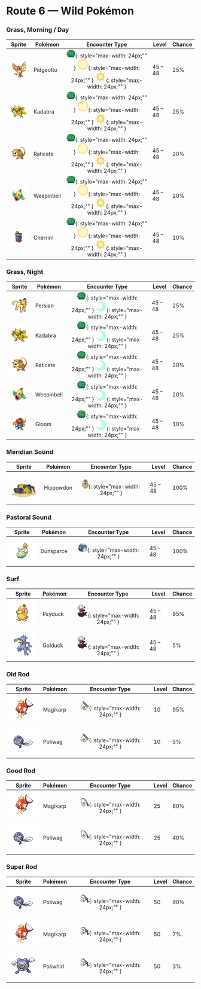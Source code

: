 # Route 6 — Wild Pokémon

### Grass, Morning / Day

| Sprite | Pokémon | Encounter Type | Level | Chance |
|:------:|---------|:--------------:|-------|--------|
| ![Pidgeotto](../../assets/sprites/pidgeotto/front.gif "Pidgeotto") | Pidgeotto | ![Grass](../../assets/encounter_types/grass.png "Grass"){: style="max-width: 24px;"" } ![Morning](../../assets/encounter_types/morning.png "Morning"){: style="max-width: 24px;"" } ![Day](../../assets/encounter_types/day.png "Day"){: style="max-width: 24px;"" } | 45 – 48 | 25% |
| ![Kadabra](../../assets/sprites/kadabra/front.gif "Kadabra") | Kadabra | ![Grass](../../assets/encounter_types/grass.png "Grass"){: style="max-width: 24px;"" } ![Morning](../../assets/encounter_types/morning.png "Morning"){: style="max-width: 24px;"" } ![Day](../../assets/encounter_types/day.png "Day"){: style="max-width: 24px;"" } | 45 – 48 | 25% |
| ![Raticate](../../assets/sprites/raticate/front.gif "Raticate") | Raticate | ![Grass](../../assets/encounter_types/grass.png "Grass"){: style="max-width: 24px;"" } ![Morning](../../assets/encounter_types/morning.png "Morning"){: style="max-width: 24px;"" } ![Day](../../assets/encounter_types/day.png "Day"){: style="max-width: 24px;"" } | 45 – 48 | 20% |
| ![Weepinbell](../../assets/sprites/weepinbell/front.gif "Weepinbell") | Weepinbell | ![Grass](../../assets/encounter_types/grass.png "Grass"){: style="max-width: 24px;"" } ![Morning](../../assets/encounter_types/morning.png "Morning"){: style="max-width: 24px;"" } ![Day](../../assets/encounter_types/day.png "Day"){: style="max-width: 24px;"" } | 45 – 48 | 20% |
| ![Cherrim](../../assets/sprites/cherrim/front.gif "Cherrim") | Cherrim | ![Grass](../../assets/encounter_types/grass.png "Grass"){: style="max-width: 24px;"" } ![Morning](../../assets/encounter_types/morning.png "Morning"){: style="max-width: 24px;"" } ![Day](../../assets/encounter_types/day.png "Day"){: style="max-width: 24px;"" } | 45 – 48 | 10% |

### Grass, Night

| Sprite | Pokémon | Encounter Type | Level | Chance |
|:------:|---------|:--------------:|-------|--------|
| ![Persian](../../assets/sprites/persian/front.gif "Persian") | Persian | ![Grass](../../assets/encounter_types/grass.png "Grass"){: style="max-width: 24px;"" } ![Night](../../assets/encounter_types/night.png "Night"){: style="max-width: 24px;"" } | 45 – 48 | 25% |
| ![Kadabra](../../assets/sprites/kadabra/front.gif "Kadabra") | Kadabra | ![Grass](../../assets/encounter_types/grass.png "Grass"){: style="max-width: 24px;"" } ![Night](../../assets/encounter_types/night.png "Night"){: style="max-width: 24px;"" } | 45 – 48 | 25% |
| ![Raticate](../../assets/sprites/raticate/front.gif "Raticate") | Raticate | ![Grass](../../assets/encounter_types/grass.png "Grass"){: style="max-width: 24px;"" } ![Night](../../assets/encounter_types/night.png "Night"){: style="max-width: 24px;"" } | 45 – 48 | 20% |
| ![Weepinbell](../../assets/sprites/weepinbell/front.gif "Weepinbell") | Weepinbell | ![Grass](../../assets/encounter_types/grass.png "Grass"){: style="max-width: 24px;"" } ![Night](../../assets/encounter_types/night.png "Night"){: style="max-width: 24px;"" } | 45 – 48 | 20% |
| ![Gloom](../../assets/sprites/gloom/front.gif "Gloom") | Gloom | ![Grass](../../assets/encounter_types/grass.png "Grass"){: style="max-width: 24px;"" } ![Night](../../assets/encounter_types/night.png "Night"){: style="max-width: 24px;"" } | 45 – 48 | 10% |

### Meridian Sound

| Sprite | Pokémon | Encounter Type | Level | Chance |
|:------:|---------|:--------------:|-------|--------|
| ![Hippowdon](../../assets/sprites/hippowdon/front.gif "Hippowdon") | Hippowdon | ![Meridian Sound](../../assets/encounter_types/meridian_sound.png "Meridian Sound"){: style="max-width: 24px;"" } | 45 – 48 | 100% |

### Pastoral Sound

| Sprite | Pokémon | Encounter Type | Level | Chance |
|:------:|---------|:--------------:|-------|--------|
| ![Dunsparce](../../assets/sprites/dunsparce/front.gif "Dunsparce") | Dunsparce | ![Pastoral Sound](../../assets/encounter_types/pastoral_sound.png "Pastoral Sound"){: style="max-width: 24px;"" } | 45 – 48 | 100% |

### Surf

| Sprite | Pokémon | Encounter Type | Level | Chance |
|:------:|---------|:--------------:|-------|--------|
| ![Psyduck](../../assets/sprites/psyduck/front.gif "Psyduck") | Psyduck | ![Surf](../../assets/encounter_types/surf.png "Surf"){: style="max-width: 24px;"" } | 45 – 48 | 95% |
| ![Golduck](../../assets/sprites/golduck/front.gif "Golduck") | Golduck | ![Surf](../../assets/encounter_types/surf.png "Surf"){: style="max-width: 24px;"" } | 45 – 48 | 5% |

### Old Rod

| Sprite | Pokémon | Encounter Type | Level | Chance |
|:------:|---------|:--------------:|-------|--------|
| ![Magikarp](../../assets/sprites/magikarp/front.gif "Magikarp") | Magikarp | ![Old Rod](../../assets/encounter_types/old_rod.png "Old Rod"){: style="max-width: 24px;"" } | 10 | 95% |
| ![Poliwag](../../assets/sprites/poliwag/front.gif "Poliwag") | Poliwag | ![Old Rod](../../assets/encounter_types/old_rod.png "Old Rod"){: style="max-width: 24px;"" } | 10 | 5% |

### Good Rod

| Sprite | Pokémon | Encounter Type | Level | Chance |
|:------:|---------|:--------------:|-------|--------|
| ![Magikarp](../../assets/sprites/magikarp/front.gif "Magikarp") | Magikarp | ![Good Rod](../../assets/encounter_types/good_rod.png "Good Rod"){: style="max-width: 24px;"" } | 25 | 60% |
| ![Poliwag](../../assets/sprites/poliwag/front.gif "Poliwag") | Poliwag | ![Good Rod](../../assets/encounter_types/good_rod.png "Good Rod"){: style="max-width: 24px;"" } | 25 | 40% |

### Super Rod

| Sprite | Pokémon | Encounter Type | Level | Chance |
|:------:|---------|:--------------:|-------|--------|
| ![Poliwag](../../assets/sprites/poliwag/front.gif "Poliwag") | Poliwag | ![Super Rod](../../assets/encounter_types/super_rod.png "Super Rod"){: style="max-width: 24px;"" } | 50 | 90% |
| ![Magikarp](../../assets/sprites/magikarp/front.gif "Magikarp") | Magikarp | ![Super Rod](../../assets/encounter_types/super_rod.png "Super Rod"){: style="max-width: 24px;"" } | 50 | 7% |
| ![Poliwhirl](../../assets/sprites/poliwhirl/front.gif "Poliwhirl") | Poliwhirl | ![Super Rod](../../assets/encounter_types/super_rod.png "Super Rod"){: style="max-width: 24px;"" } | 50 | 3% |

